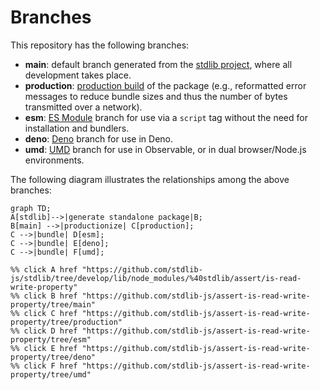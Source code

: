 <!--

@license Apache-2.0

Copyright (c) 2022 The Stdlib Authors.

Licensed under the Apache License, Version 2.0 (the "License");
you may not use this file except in compliance with the License.
You may obtain a copy of the License at

    http://www.apache.org/licenses/LICENSE-2.0

Unless required by applicable law or agreed to in writing, software
distributed under the License is distributed on an "AS IS" BASIS,
WITHOUT WARRANTIES OR CONDITIONS OF ANY KIND, either express or implied.
See the License for the specific language governing permissions and
limitations under the License.

-->

# Branches

This repository has the following branches:

-   **main**: default branch generated from the [stdlib project][stdlib-url], where all development takes place.
-   **production**: [production build][production-url] of the package (e.g., reformatted error messages to reduce bundle sizes and thus the number of bytes transmitted over a network).
-   **esm**: [ES Module][esm-url] branch for use via a `script` tag without the need for installation and bundlers.
-   **deno**: [Deno][deno-url] branch for use in Deno.
-   **umd**: [UMD][umd-url] branch for use in Observable, or in dual browser/Node.js environments.

The following diagram illustrates the relationships among the above branches:

```mermaid
graph TD;
A[stdlib]-->|generate standalone package|B;
B[main] -->|productionize| C[production];
C -->|bundle| D[esm];
C -->|bundle| E[deno];
C -->|bundle| F[umd];

%% click A href "https://github.com/stdlib-js/stdlib/tree/develop/lib/node_modules/%40stdlib/assert/is-read-write-property"
%% click B href "https://github.com/stdlib-js/assert-is-read-write-property/tree/main"
%% click C href "https://github.com/stdlib-js/assert-is-read-write-property/tree/production"
%% click D href "https://github.com/stdlib-js/assert-is-read-write-property/tree/esm"
%% click E href "https://github.com/stdlib-js/assert-is-read-write-property/tree/deno"
%% click F href "https://github.com/stdlib-js/assert-is-read-write-property/tree/umd"
```

[stdlib-url]: https://github.com/stdlib-js/stdlib/tree/develop/lib/node_modules/%40stdlib/assert/is-read-write-property
[production-url]: https://github.com/stdlib-js/assert-is-read-write-property/tree/production
[deno-url]: https://github.com/stdlib-js/assert-is-read-write-property/tree/deno
[umd-url]: https://github.com/stdlib-js/assert-is-read-write-property/tree/umd
[esm-url]: https://github.com/stdlib-js/assert-is-read-write-property/tree/esm